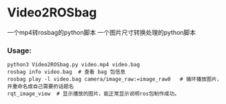 # Video2ROSbag
一个mp4转rosbag的python脚本
一个图片尺寸转换处理的python脚本

### Usage: 

```shell
python3 Video2ROSbag.py video.mp4 video.bag
rosbag info video.bag  # 查看 bag 包信息
rosbag play -l video.bag camera/image_raw:=image_raw0   # 循环播放图片，并重命名成自己需要的话题名
rqt_image_view  # 显示播放的图片，能正常显示说明ros包制作成功。
```

